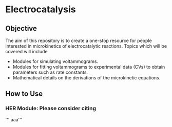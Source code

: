 # Electrocatalysis
## Objective
The aim of this repository is to create a one-stop resource for people interested in microkinetics of electrocatalytic reactions. Topics which will be covered will include 
- Modules for simulating voltammograms.
- Modules for fitting voltammograms to experimental data (CVs) to obtain parameters such as rate constants.
- Mathematical details on the derivations of the microkinetic equations.

## How to Use
### HER Module: Please consider citing
''' aaa'''
